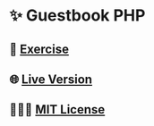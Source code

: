# ✨ Guestbook PHP

## 📓 [Exercise](https://github.com/becodeorg/gnt-yu-3-21/tree/master/3.The-Mountain/5.PHP-Guestbook)

## 🌐 [Live Version](https://guestbook-php-mysql.herokuapp.com/)

## 👩🏻‍💻 [MIT License](https://github.com/NicolSaha/challenge-php-guestbook/blob/master/LICENSE)

